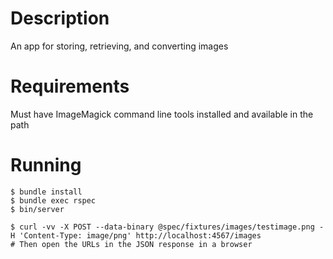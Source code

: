 # Description

An app for storing, retrieving, and converting images

# Requirements

Must have ImageMagick command line tools installed and available in the path

# Running

```
$ bundle install
$ bundle exec rspec
$ bin/server

$ curl -vv -X POST --data-binary @spec/fixtures/images/testimage.png -H 'Content-Type: image/png' http://localhost:4567/images
# Then open the URLs in the JSON response in a browser
```
